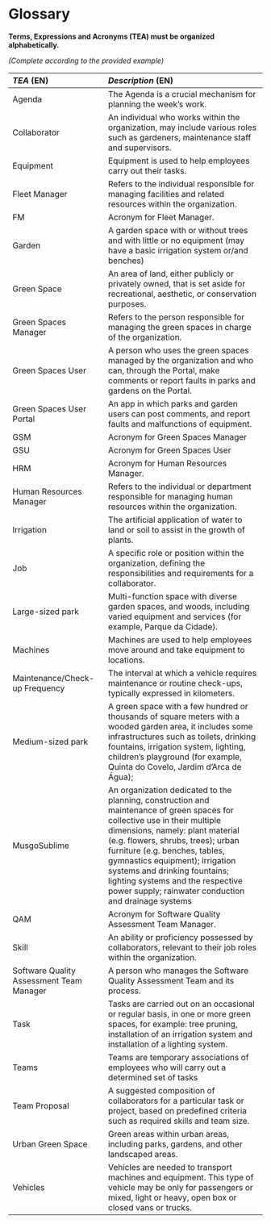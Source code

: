 # Glossary

**Terms, Expressions and Acronyms (TEA) must be organized alphabetically.**

_(Complete according to the provided example)_

| **_TEA_** (EN)                           | **_Description_** (EN)                                                                                                                                                                                                                                                                                                                                                                              |                                       
|:-----------------------------------------|:----------------------------------------------------------------------------------------------------------------------------------------------------------------------------------------------------------------------------------------------------------------------------------------------------------------------------------------------------------------------------------------------------|
| Agenda                                   | The Agenda is a crucial mechanism for planning the week’s work.                                                                                                                                                                                                                                                                                                                                     |
| Collaborator                             | An individual who works within the organization, may include various roles such as gardeners, maintenance staff and supervisors.                                                                                                                                                                                                                                                                    |
| Equipment                                | Equipment is used to help employees carry out their tasks.                                                                                                                                                                                                                                                                                                                                          |
| Fleet Manager                            | Refers to the individual  responsible for managing facilities and related resources within the organization.                                                                                                                                                                                                                                                                                        |
| FM                                       | Acronym for Fleet Manager.                                                                                                                                                                                                                                                                                                                                                                          |
| Garden                                   | A garden space with or without trees and with little or no equipment (may have a basic irrigation system or/and benches)                                                                                                                                                                                                                                                                            |
| Green Space                              | An area of land, either publicly or privately owned, that is set aside for recreational, aesthetic, or conservation purposes.                                                                                                                                                                                                                                                                       | 
| Green Spaces Manager                     | Refers to the person responsible for managing the green spaces in charge of the organization.                                                                                                                                                                                                                                                                                                       |
| Green Spaces User                        | A person who uses the green spaces managed by the organization and who can, through the Portal, make comments or report faults in parks and gardens on the Portal.                                                                                                                                                                                                                                  |
| Green Spaces User Portal                 | An app in which parks and garden users can post comments, and report faults and malfunctions of equipment.                                                                                                                                                                                                                                                                                          |
| GSM                                      | Acronym for Green Spaces Manager                                                                                                                                                                                                                                                                                                                                                                    |
| GSU                                      | Acronym for Green Spaces User                                                                                                                                                                                                                                                                                                                                                                       |
| HRM                                      | Acronym for Human Resources Manager.                                                                                                                                                                                                                                                                                                                                                                |
| Human Resources Manager                  | Refers to the individual or department responsible for managing human resources within the organization.                                                                                                                                                                                                                                                                                            |
| Irrigation                               | The artificial application of water to land or soil to assist in the growth of plants.                                                                                                                                                                                                                                                                                                              |
| Job                                      | A specific role or position within the organization, defining the responsibilities and requirements for a collaborator.                                                                                                                                                                                                                                                                             |
| Large-sized park                         | Multi-function space with diverse garden spaces, and woods, including varied equipment and services (for example, Parque da Cidade).                                                                                                                                                                                                                                                                |
| Machines                                 | Machines are used to help employees move around and take equipment to locations.                                                                                                                                                                                                                                                                                                                    |
| Maintenance/Check-up Frequency           | The interval at which a vehicle requires maintenance or routine check-ups, typically expressed in kilometers.                                                                                                                                                                                                                                                                                       |
| Medium-sized park                        | A green space with a few hundred or thousands of square meters with a wooded garden area, it includes some infrastructures such as toilets, drinking fountains, irrigation system, lighting, children’s playground (for example, Quinta do Covelo, Jardim d’Arca de Água);                                                                                                                          |
| MusgoSublime                             | An organization dedicated to the planning, construction and maintenance of green spaces for collective use in their multiple dimensions, namely: plant material (e.g. flowers, shrubs, trees); urban furniture (e.g. benches, tables, gymnastics equipment); irrigation systems and drinking fountains; lighting systems and the respective power supply; rainwater conduction and drainage systems |
| QAM                                      | Acronym for Software Quality Assessment Team Manager.                                                                                                                                                                                                                                                                                                                                               |
| Skill                                    | An ability or proficiency possessed by collaborators, relevant to their job roles within the organization.                                                                                                                                                                                                                                                                                          |
| Software Quality Assessment Team Manager | A person who manages the Software Quality Assessment Team and its process.                                                                                                                                                                                                                                                                                                                          |
| Task                                     | Tasks are carried out on an occasional or regular basis, in one or more green spaces, for example: tree pruning, installation of an irrigation system and installation of a lighting system.                                                                                                                                                                                                        |
| Teams                                    | Teams are temporary associations of employees who will carry out a determined set of tasks                                                                                                                                                                                                                                                                                                          |
| Team Proposal                            | A suggested composition of collaborators for a particular task or project, based on predefined criteria such as required skills and team size.                                                                                                                                                                                                                                                      |
| Urban Green Space                        | Green areas within urban areas, including parks, gardens, and other landscaped areas.                                                                                                                                                                                                                                                                                                               |
| Vehicles                                 | Vehicles are needed to transport machines and equipment. This type of vehicle may be only for passengers or mixed, light or heavy, open box or closed vans or trucks.                                                                                                                                                                                                                               |






